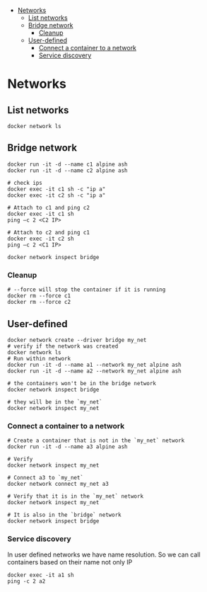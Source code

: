 - [Networks](#networks)
  - [List networks](#list-networks)
  - [Bridge network](#bridge-network)
    - [Cleanup](#cleanup)
  - [User-defined](#user-defined)
    - [Connect a container to a network](#connect-a-container-to-a-network)
    - [Service discovery](#service-discovery)

# Networks
## List networks

```shell
docker network ls
```

## Bridge network

```shell
docker run -it -d --name c1 alpine ash
docker run -it -d --name c2 alpine ash

# check ips
docker exec -it c1 sh -c "ip a"
docker exec -it c2 sh -c "ip a"
```

```shell
# Attach to c1 and ping c2
docker exec -it c1 sh
ping –c 2 <C2 IP>
```

```shell
# Attach to c2 and ping c1
docker exec -it c2 sh
ping –c 2 <C1 IP>
```

```shell
docker network inspect bridge
```

### Cleanup

```shell
# --force will stop the container if it is running
docker rm --force c1
docker rm --force c2
```

## User-defined

```shell
docker network create --driver bridge my_net
# verify if the network was created
docker network ls
# Run within network
docker run -it -d --name a1 --network my_net alpine ash
docker run -it -d --name a2 --network my_net alpine ash
```

```shell
# the containers won't be in the bridge network
docker network inspect bridge

# they will be in the `my_net`
docker network inspect my_net
```

### Connect a container to a network

```shell
# Create a container that is not in the `my_net` network
docker run -it -d --name a3 alpine ash

# Verify
docker network inspect my_net

# Connect a3 to `my_net`
docker network connect my_net a3

# Verify that it is in the `my_net` network
docker network inspect my_net

# It is also in the `bridge` network
docker network inspect bridge
```

### Service discovery

In user defined networks we have name resolution. So we can call containers based on their name not only IP

```shell
docker exec -it a1 sh
ping -c 2 a2
```